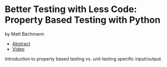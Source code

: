 # Better Testing with Less Code: Property Based Testing with Python

by Matt Bachmann

- [Abstract](https://us.pycon.org/2016/schedule/presentation/1927/)
- [Video](https://www.youtube.com/watch?v=jvwfDdgg93E)

Introduction to property based testing vs. unit testing specific input/output.
